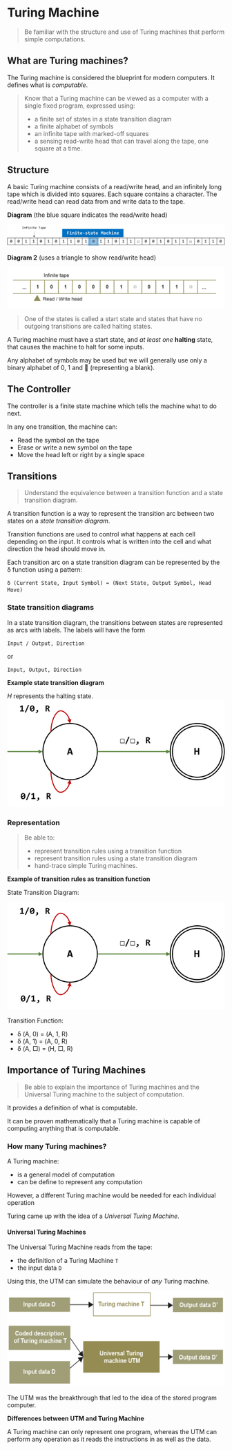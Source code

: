 # Turing Machine

> Be familiar with the structure and use of Turing
> machines that perform simple computations.

## What are Turing machines?

The Turing machine is considered the blueprint for modern computers.
It defines what is *computable*.

> Know that a Turing machine can be viewed as a
> computer with a single fixed program, expressed
> using:
> * a finite set of states in a state transition diagram
> * a finite alphabet of symbols
> * an infinite tape with marked-off squares
> * a sensing read-write head that can travel along the tape, one square at a time.

## Structure

A basic Turing machine consists of a read/write head, and an infinitely long tape which is divided into squares.
Each square contains a character.
The read/write head can read data from and write data to the tape.

**Diagram** 
(the blue square indicates the read/write head)

![](resources/turingtape.png)

**Diagram 2**
(uses a triangle to show read/write head)

![](resources/turingtape2.png)

> One of the states is called a start state and states
> that have no outgoing transitions are called
> halting states.

A Turing machine must have a start state, and *at least one* **halting** state, that causes the machine to halt for some inputs.

Any alphabet of symbols may be used but we will generally use only a binary alphabet of 0, 1 and  (representing a blank).

## The Controller

The controller is a finite state machine which tells the machine what to do next.

In any one transition, the machine can:
* Read the symbol on the tape
* Erase or write a new symbol on the tape
* Move the head left or right by a single space

## Transitions

> Understand the equivalence between a transition
> function and a state transition diagram.

A transition function is a way to represent the transition arc between two states on a *state transition diagram*.

Transition functions are used to control what happens at each cell depending on the input.
It controls what is written into the cell and what direction the head should move in.

Each transition arc on a state transition diagram can be represented by the δ function using a pattern:
```
δ (Current State, Input Symbol) = (Next State, Output Symbol, Head Move)
```

### State transition diagrams

In a state transition diagram, the transitions between states are represented as arcs with labels. The labels will have the form
```
Input / Output, Direction
``` 
or 
```
Input, Output, Direction
```

**Example state transition diagram**

*H* represents the halting state.
![](resources/statetransition.png)

### Representation

> Be able to:
> * represent transition rules using a transition
> function
> * represent transition rules using a state
> transition diagram
> * hand-trace simple Turing machines.

**Example of transition rules as transition function**

State Transition Diagram:

![](resources/statetransition.png)

Transition Function:
* δ (A, 0) = (A, 1, R)
* δ (A, 1) = (A, 0, R)
* δ (A, □) = (H, □, R)



## Importance of Turing Machines

> Be able to explain the importance of Turing
> machines and the Universal Turing machine to
> the subject of computation.

It provides a definition of what is computable.

It can be proven mathematically that a Turing machine is capable of computing anything that is computable. 

### How many Turing machines?

A Turing machine:

* is a general model of computation
* can be define to represent any computation

However, a different Turing machine would be needed for each individual operation

Turing came up with the idea of a *Universal Turing Machine*.

#### Universal Turing Machines

The Universal Turing Machine reads from the tape:
* the definition of a Turing Machine `T`
* the input data `D`

Using this, the UTM can simulate the behaviour of *any* Turing machine.

![](resources/UTM.png)

The UTM was the breakthrough that led to the idea of the stored program computer.

**Differences between UTM and Turing Machine**

A Turing machine can only represent one program, whereas the UTM can perform any operation as it reads the instructions in as well as the data.
